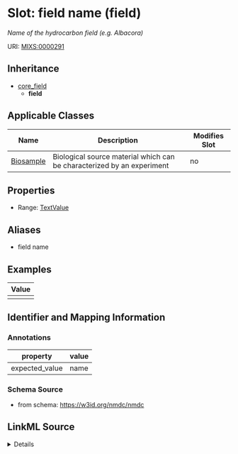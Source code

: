 # Slot: field name (field)


_Name of the hydrocarbon field (e.g. Albacora)_



URI: [MIXS:0000291](https://w3id.org/mixs/0000291)




## Inheritance

* [core_field](core_field.md)
    * **field**





## Applicable Classes

| Name | Description | Modifies Slot |
| --- | --- | --- |
[Biosample](Biosample.md) | Biological source material which can be characterized by an experiment |  no  |







## Properties

* Range: [TextValue](TextValue.md)



## Aliases


* field name




## Examples

| Value |
| --- |
|  |

## Identifier and Mapping Information





### Annotations

| property | value |
| --- | --- |
| expected_value | name || occurrence | 1 |



### Schema Source


* from schema: https://w3id.org/nmdc/nmdc




## LinkML Source

<details>
```yaml
name: field
annotations:
  expected_value:
    tag: expected_value
    value: name
  occurrence:
    tag: occurrence
    value: '1'
description: Name of the hydrocarbon field (e.g. Albacora)
title: field name
examples:
- value: ''
from_schema: https://w3id.org/nmdc/nmdc
aliases:
- field name
rank: 1000
is_a: core field
string_serialization: '{text}'
slot_uri: MIXS:0000291
multivalued: false
alias: field
domain_of:
- Biosample
range: TextValue

```
</details>